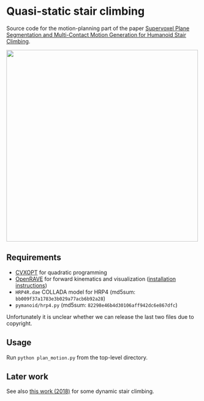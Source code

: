 # Quasi-static stair climbing

Source code for the motion-planning part of the paper [Supervoxel Plane Segmentation and Multi-Contact Motion Generation for Humanoid Stair Climbing](https://scaron.info/research/ijhr-2016.html).

<img src="https://scaron.info/images/ijhr-2016.png" width="500" align="center" />

## Requirements

- [CVXOPT](http://cvxopt.org/) for quadratic programming
- [OpenRAVE](https://github.com/rdiankov/openrave) for forward kinematics and
  visualization ([installation instructions](https://scaron.info/teaching/installing-openrave-on-ubuntu-14.04.html))
- ``HRP4R.dae`` COLLADA model for HRP4 (md5sum: ``bb009f37a1783e3b029a77acb6b92a28``)
- ``pymanoid/hrp4.py`` (md5sum: ``82298e46b4d30106aff942dc6e867dfc``)

Unfortunately it is unclear whether we can release the last two files due to
copyright.

## Usage

Run ``python plan_motion.py`` from the top-level directory.

## Later work

See also [this work
(2018)](https://scaron.info/publications/stair-climbing.html) for some dynamic
stair climbing.
